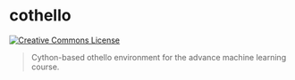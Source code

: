 cothello
===

[![Creative Commons License](https://i.creativecommons.org/l/by-nc-sa/4.0/88x31.png)](http://creativecommons.org/licenses/by-nc-sa/4.0/)

> Cython-based othello environment for the advance machine learning course.

